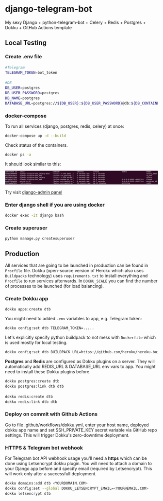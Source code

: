 # django-telegram-bot
My sexy Django + python-telegram-bot + Celery + Redis + Postgres + Dokku + GitHub Actions template

## Local Testing
### Create .env file

``` bash
#Telegram
TELEGRAM_TOKEN=bot_token

#DB
DB_USER=postgres
DB_USER_PASSWORD=postgres
DB_NAME=postgres
DATABASE_URL=postgres://${DB_USER}:${DB_USER_PASSWORD}@db:${DB_CONTAINER_PORT}/${DB_NAME}
```

### docker-compose

To run all services (django, postgres, redis, celery) at once:
``` bash
docker-compose up -d --build
```

Check status of the containers.
``` bash
docker ps -a
```
It should look similar to this:
<p align="left">
    <img src="./.github/imgs/containers_status.png">
</p>

Try visit <a href="http://0.0.0.0:8000/tgadmin">django-admin panel</a>

### Enter django shell if you are using docker

``` bash
docker exec -it django bash
```

### Create superuser

``` bash
python manage.py createsuperuser
```

## Production 

All services that are going to be launched in production can be found in `Procfile` file. Dokku (open-source version of Heroku which also uses `Buildpacks` technology) uses `requirements.txt` to install everything and `Procfile` to run services afterwards. In `DOKKU_SCALE` you can find the number of processes to be launched (for load balancing).

### Create Dokku app

``` bash
dokku apps:create dtb
```

You might need to added `.env` variables to app, e.g. Telegram token:

``` bash
dokku config:set dtb TELEGRAM_TOKEN=.....
```

Let's explicitly specify python buildpack to not mess with `Dockerfile` which is used mostly for local testing.

``` bash
dokku config:set dtb BUILDPACK_URL=https://github.com/heroku/heroku-buildpack-python.git#v191
```

**Postgres** and **Redis** are configured as Dokku plugins on a server. They will automatically add REDIS_URL & DATABASE_URL env vars to app. You might need to install these Dokku plugins before.

``` bash
dokku postgres:create dtb
dokku postgres:link dtb dtb

dokku redis:create dtb
dokku redis:link dtb dtb
```

### Deploy on commit with Github Actions

Go to file .github/workflows/dokku.yml, enter your host name, deployed dokku app name and set SSH_PRIVATE_KEY secret variable via GitHub repo settings. This will trigger Dokku's zero-downtime deployment.


### HTTPS & Telegram bot webhook

For Telegram bot API webhook usage you'll need a **https** which can be done using Letsencrypt dokku plugin. You will need to attach a domain to your Django app before and specify email (required by Letsencrypt). This will work only after a successfull deployment. 

``` bash
dokku domains:add dtb <YOURDOMAIN.COM>
dokku config:set --global DOKKU_LETSENCRYPT_EMAIL=<YOUR@EMAIL.COM>
dokku letsencrypt dtb
```
